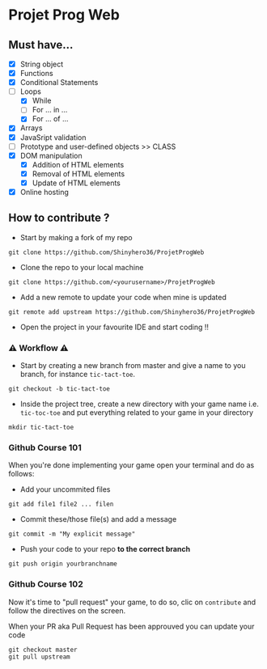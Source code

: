 # Projet Prog Web

## Must have...
- [x] String object
- [x] Functions
- [x] Conditional Statements
- [ ] Loops
  - [x] While
  - [ ] For ... in ...
  - [x] For ... of ...
- [x] Arrays
- [x] JavaSript validation
- [ ] Prototype and user-defined objects >> CLASS
- [x] DOM manipulation
  - [x] Addition of HTML elements
  - [x] Removal of HTML elements
  - [x] Update of HTML elements
- [x] Online hosting

## How to contribute ?

- Start by making a fork of my repo
```terminal
git clone https://github.com/Shinyhero36/ProjetProgWeb
```
- Clone the repo to your local machine
```terminal
git clone https://github.com/<yourusername>/ProjetProgWeb
```
- Add a new remote to update your code when mine is updated
```terminal
git remote add upstream https://github.com/Shinyhero36/ProjetProgWeb
```
- Open the project in your favourite IDE and start coding !!


### ⚠️ Workflow ⚠️
- Start by creating a new branch from master and give a name to you branch, for instance `tic-tact-toe`.
```terminal
git checkout -b tic-tact-toe
```
- Inside the project tree, create a new directory with your game name i.e. `tic-toc-toe` and put everything related to your game in your directory
```terminal
mkdir tic-tact-toe
```


### Github Course 101
When you're done implementing your game open your terminal and do as follows:
- Add your uncommited files
```terminal
git add file1 file2 ... filen
```

- Commit these/those file(s) and add a message
```terminal
git commit -m "My explicit message"
```

- Push your code to your repo **to the correct branch**
```terminal
git push origin yourbranchname
```

### Github Course 102

Now it's time to "pull request" your game, to do so, clic on `contribute` and follow the directives on the screen.

When your PR aka Pull Request has been approuved you can update your code
```terminal
git checkout master
git pull upstream
```

